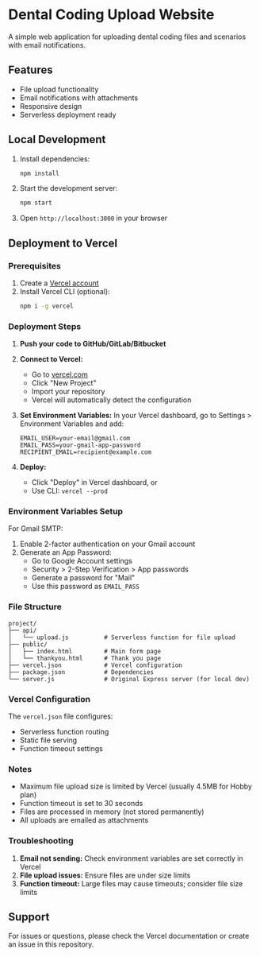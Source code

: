 # Dental Coding Upload Website

A simple web application for uploading dental coding files and scenarios with email notifications.

## Features

- File upload functionality
- Email notifications with attachments
- Responsive design
- Serverless deployment ready

## Local Development

1. Install dependencies:
   ```bash
   npm install
   ```

2. Start the development server:
   ```bash
   npm start
   ```

3. Open `http://localhost:3000` in your browser

## Deployment to Vercel

### Prerequisites

1. Create a [Vercel account](https://vercel.com)
2. Install Vercel CLI (optional):
   ```bash
   npm i -g vercel
   ```

### Deployment Steps

1. **Push your code to GitHub/GitLab/Bitbucket**

2. **Connect to Vercel:**
   - Go to [vercel.com](https://vercel.com)
   - Click "New Project"
   - Import your repository
   - Vercel will automatically detect the configuration

3. **Set Environment Variables:**
   In your Vercel dashboard, go to Settings > Environment Variables and add:
   ```
   EMAIL_USER=your-email@gmail.com
   EMAIL_PASS=your-gmail-app-password
   RECIPIENT_EMAIL=recipient@example.com
   ```

4. **Deploy:**
   - Click "Deploy" in Vercel dashboard, or
   - Use CLI: `vercel --prod`

### Environment Variables Setup

For Gmail SMTP:
1. Enable 2-factor authentication on your Gmail account
2. Generate an App Password:
   - Go to Google Account settings
   - Security > 2-Step Verification > App passwords
   - Generate a password for "Mail"
   - Use this password as `EMAIL_PASS`

### File Structure

```
project/
├── api/
│   └── upload.js          # Serverless function for file upload
├── public/
│   ├── index.html         # Main form page
│   └── thankyou.html      # Thank you page
├── vercel.json            # Vercel configuration
├── package.json           # Dependencies
└── server.js              # Original Express server (for local dev)
```

### Vercel Configuration

The `vercel.json` file configures:
- Serverless function routing
- Static file serving
- Function timeout settings

### Notes

- Maximum file upload size is limited by Vercel (usually 4.5MB for Hobby plan)
- Function timeout is set to 30 seconds
- Files are processed in memory (not stored permanently)
- All uploads are emailed as attachments

### Troubleshooting

1. **Email not sending:** Check environment variables are set correctly in Vercel
2. **File upload issues:** Ensure files are under size limits
3. **Function timeout:** Large files may cause timeouts; consider file size limits

## Support

For issues or questions, please check the Vercel documentation or create an issue in this repository. 